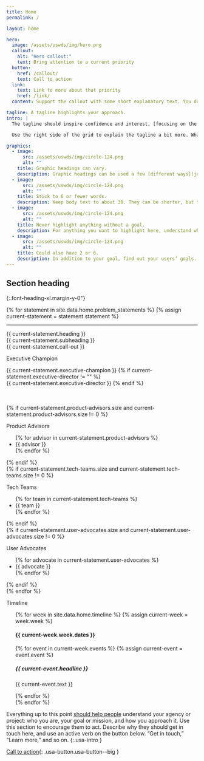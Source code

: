 ```yaml
---
title: Home
permalink: /

layout: home

hero:
  image: /assets/uswds/img/hero.png
  callout:
    alt: "Hero callout:"
    text: Bring attention to a current priority
  button:
    href: /callout/
    text: Call to action
  link:
    text: Link to more about that priority
    href: /link/
  content: Support the callout with some short explanatory text. You don't need more than a couple of sentences.

tagline: A tagline highlights your approach.
intro: |
  The tagline should inspire confidence and interest, [focusing on the value](javascript:void(0);) that your overall approach offers to your audience. Use a heading typeface and keep your tagline to just a few words, and don’t confuse or mystify.

  Use the right side of the grid to explain the tagline a bit more. What are your goals? How do you do your work? Write in the present tense, and stay brief here. People who are interested can find details on internal pages.

graphics:
  - image:
      src: /assets/uswds/img/circle-124.png
      alt: ""
    title: Graphic headings can vary.
    description: Graphic headings can be used a few [different ways](javascript:void(0);), depending on what your landing page is for. Highlight your values, specific program areas, or results.
  - image:
      src: /assets/uswds/img/circle-124.png
      alt: ""
    title: Stick to 6 or fewer words.
    description: Keep body text to about 30. They can be shorter, but try to be somewhat balanced across all four. It creates a clean appearance with good spacing.
  - image:
      src: /assets/uswds/img/circle-124.png
      alt: ""
    title: Never highlight anything without a goal.
    description: For anything you want to highlight here, understand what your users know now, and what activity or impression you want from them after they see it.
  - image:
      src: /assets/uswds/img/circle-124.png
      alt: ""
    title: Could also have 2 or 6.
    description: In addition to your goal, find out your users’ goals. [What do they want to know](https://18f.gsa.gov/) or do that supports your mission? Use these headings to show those.
---
```


## Section heading

{:.font-heading-xl.margin-y-0"}

<!-- https://designsystem.digital.gov/utilities/layout-grid/ -->
{% for statement in site.data.home.problem_statements %}
  {% assign current-statement = statement.statement %}
  <div class="grid-container">
    <hr class="" />
    <div class="grid-row">{{ current-statement.heading }}</div>
    <div class="grid-row">{{ current-statement.subheading }}</div>
    <div class="grid-row">{{ current-statement.call-out }}</div>
    <div class="grid-row">
      <div class="grid-column grid-col-4">
        <div>
          <p>Executive Champion</p>
          <p>
          {{ current-statement.executive-champion }}
          {% if current-statement.executive-director != "" %}
            <br />{{ current-statement.executive-director }}
          {% endif %}
          </p>
          <br><br>
          {% if current-statement.product-advisors.size and current-statement.product-advisors.size != 0 %}
            <p>Product Advisors</p>
            <ul>
              {% for advisor in current-statement.product-advisors %}
                <li>{{ advisor }}</li>
              {% endfor %}
            </ul>
          {% endif %}
        </div>
      </div>
      <div class="grid-container">  
        <div class="grid-column grid-container">
          <div>
            {% if current-statement.tech-teams.size and current-statement.tech-teams.size != 0 %}
              <p>Tech Teams</p>
              <ul>
              {% for team in current-statement.tech-teams %}
              <li>{{ team }}</li>
              {% endfor %}
              </ul>
            {% endif %}
          </div>
          <div>
            {% if current-statement.user-advocates.size and current-statement.user-advocates.size != 0 %}
              <p>User Advocates</p>
              <ul>
              {% for advocate in current-statement.user-advocates %}
              <li>{{ advocate }}</li>
              {% endfor %}
              </ul>
            {% endif %}
          </div>
        </div>
      </div>
    </div>
  </div>
{% endfor %}

Timeline
<ul>
  {% for week in site.data.home.timeline %}
    {% assign current-week = week.week %}
    <div>
        <h4>{{ current-week.week.dates }}</h4>
        {% for event in current-week.events %}
        {% assign current-event = event.event %}
          <h5>{{ current-event.headline }}</h5>
          <p>{{ current-event.text }}</p>
        {% endfor %}
    </div>
  {% endfor %}
</ul>

Everything up to this point [should help people](<javascript:void(0);>) understand your agency or project: who you are, your goal or mission, and how you approach it. Use this section to encourage them to act. Describe why they should get in touch here, and use an active verb on the button below. “Get in touch,” “Learn more,” and so on.
{:.usa-intro }

[Call to action](#){: .usa-button.usa-button--big }
